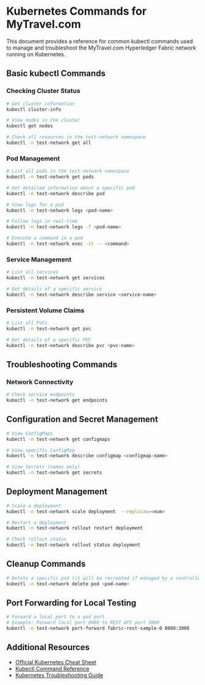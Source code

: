 # Kubernetes Commands for MyTravel.com

This document provides a reference for common kubectl commands used to manage and troubleshoot the MyTravel.com Hyperledger Fabric network running on Kubernetes.

## Basic kubectl Commands

### Checking Cluster Status

```bash
# Get cluster information
kubectl cluster-info

# View nodes in the cluster
kubectl get nodes

# Check all resources in the test-network namespace
kubectl -n test-network get all
```

### Pod Management

```bash
# List all pods in the test-network namespace
kubectl -n test-network get pods

# Get detailed information about a specific pod
kubectl -n test-network describe pod

# View logs for a pod
kubectl -n test-network logs <pod-name>

# Follow logs in real-time
kubectl -n test-network logs -f <pod-name>

# Execute a command in a pod
kubectl -n test-network exec -it -- <command>
```

### Service Management

```bash
# List all services
kubectl -n test-network get services

# Get details of a specific service
kubectl -n test-network describe service <service-name>
```

### Persistent Volume Claims

```bash
# List all PVCs
kubectl -n test-network get pvc

# Get details of a specific PVC
kubectl -n test-network describe pvc <pvc-name>
```

## Troubleshooting Commands

### Network Connectivity

```bash
# Check service endpoints
kubectl -n test-network get endpoints
```

## Configuration and Secret Management

```bash
# View ConfigMaps
kubectl -n test-network get configmaps

# View specific ConfigMap
kubectl -n test-network describe configmap <configmap-name>

# View Secrets (names only)
kubectl -n test-network get secrets
```

## Deployment Management

```bash
# Scale a deployment
kubectl -n test-network scale deployment  --replicas=<num>

# Restart a deployment
kubectl -n test-network rollout restart deployment

# Check rollout status
kubectl -n test-network rollout status deployment
```

## Cleanup Commands

```bash
# Delete a specific pod (it will be recreated if managed by a controller)
kubectl -n test-network delete pod <pod-name>
```

## Port Forwarding for Local Testing

```bash
# Forward a local port to a pod port
# Example: Forward local port 8080 to REST API port 3000
kubectl -n test-network port-forward fabric-rest-sample-0 8080:3000
```

## Additional Resources

- [Official Kubernetes Cheat Sheet](https://kubernetes.io/docs/reference/kubectl/cheatsheet/)
- [Kubectl Command Reference](https://kubernetes.io/docs/reference/generated/kubectl/kubectl-commands)
- [Kubernetes Troubleshooting Guide](https://kubernetes.io/docs/tasks/debug-application-cluster/troubleshooting/)
